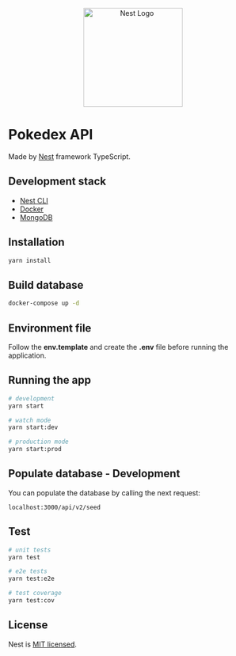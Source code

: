 <p align="center">
  <a href="http://nestjs.com/" target="blank"><img src="https://nestjs.com/img/logo-small.svg" width="200" alt="Nest Logo" /></a>
</p>

# Pokedex API

Made by [Nest](https://github.com/nestjs/nest) framework TypeScript.

## Development stack

- [Nest CLI](https://docs.nestjs.com/first-steps)
- [Docker](https://www.docker.com/)
- [MongoDB](https://www.mongodb.com/)

## Installation

```bash
yarn install
```

## Build database

```bash
docker-compose up -d
```

## Environment file
Follow the __env.template__ and create the __.env__ file before running the application.

## Running the app

```bash
# development
yarn start

# watch mode
yarn start:dev

# production mode
yarn start:prod
```

## Populate database - Development

You can populate the database by calling the next request:

```
localhost:3000/api/v2/seed
```

## Test

```bash
# unit tests
yarn test

# e2e tests
yarn test:e2e

# test coverage
yarn test:cov
```

## License

Nest is [MIT licensed](LICENSE).
